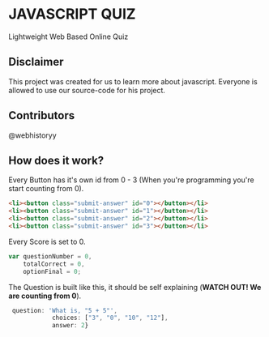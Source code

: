 # **JAVASCRIPT QUIZ**
Lightweight Web Based Online Quiz



## **Disclaimer**
This project was created for us to learn more about javascript. Everyone is allowed
to use our source-code for his project.



## **Contributors**
@webhistoryy



## **How does it work?**
Every Button has it's own id from 0 - 3 (When you're programming you're start counting from 0).
```HTML
<li><button class="submit-answer" id="0"></button></li>
<li><button class="submit-answer" id="1"></button></li>
<li><button class="submit-answer" id="2"></button></li>
<li><button class="submit-answer" id="3"></button></li>
```

Every Score is set to 0.
```JAVASCRIPT
var questionNumber = 0,
    totalCorrect = 0,
    optionFinal = 0;
```

The Question is built like this, it should be self explaining (**WATCH OUT! We are counting from 0**).
```JAVASCRIPT
 question: 'What is, "5 + 5"',
            choices: ["3", "0", "10", "12"],
            answer: 2}
```
